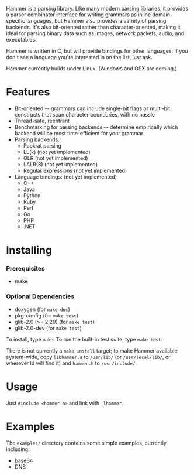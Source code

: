 Hammer is a parsing library. Like many modern parsing libraries, it provides a parser combinator interface for writing grammars as inline domain-specific languages, but Hammer also provides a variety of parsing backends. It's also bit-oriented rather than character-oriented, making it ideal for parsing binary data such as images, network packets, audio, and executables.

Hammer is written in C, but will provide bindings for other languages. If you don't see a language you're interested in on the list, just ask.

Hammer currently builds under Linux. (Windows and OSX are coming.)

Features
========
* Bit-oriented -- grammars can include single-bit flags or multi-bit constructs that span character boundaries, with no hassle
* Thread-safe, reentrant
* Benchmarking for parsing backends -- determine empirically which backend will be most time-efficient for your grammar
* Parsing backends:
  * Packrat parsing
  * LL(k) (not yet implemented)
  * GLR (not yet implemented)
  * LALR(8) (not yet implemented)
  * Regular expressions (not yet implemented)
* Language bindings: (not yet implemented)
  * C++
  * Java
  * Python
  * Ruby
  * Perl
  * Go
  * PHP
  * .NET

Installing
==========
### Prerequisites
* make

### Optional Dependencies
* doxygen (for `make doc`)
* pkg-config (for `make test`)
* glib-2.0 (>= 2.29) (for `make test`)
* glib-2.0-dev (for `make test`)

To install, type `make`. To run the built-in test suite, type `make test`.

There is not currently a `make install` target; to make Hammer available system-wide, copy `libhammer.a` to `/usr/lib/` (or `/usr/local/lib/`, or wherever ld will find it) and `hammer.h` to `/usr/include/`. 

Usage
=====
Just `#include <hammer.h>` and link with `-lhammer`.

Examples
========
The `examples/` directory contains some simple examples, currently including:
* base64
* DNS
